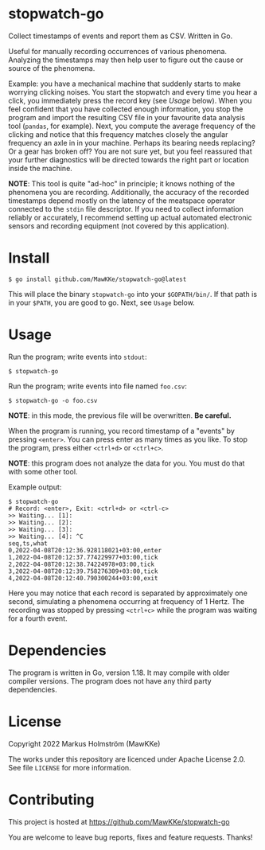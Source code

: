 # stopwatch-go
Collect timestamps of events and report them as CSV. Written in Go.

Useful for manually recording occurrences of various phenomena.  Analyzing the
timestamps may then help user to figure out the cause or source of the
phenomena.

Example: you have a mechanical machine that suddenly starts to make worrying
clicking noises. You start the stopwatch and every time you hear a click,
you immediately press the record key (see *Usage* below).
When you feel confident that you have collected enough information, you stop
the program and import the resulting CSV file in your favourite data analysis
tool (`pandas`, for example). Next, you compute the average frequency of the clicking
and notice that this frequency matches closely the angular frequency an axle in
in your machine. Perhaps its bearing needs replacing? Or a gear has broken off?
You are not sure yet, but you feel reassured that your further diagnostics will
be directed towards the right part or location inside the machine.

**NOTE**: This tool is quite "ad-hoc" in principle; it knows nothing of the
phenomena you are recording. Additionally, the accuracy of the recorded
timestamps depend mostly on the latency of the meatspace operator connected to
the `stdin` file descriptor. If you need to collect information reliably or
accurately, I recommend setting up actual automated electronic sensors and
recording equipment (not covered by this application).

# Install

    $ go install github.com/MawKKe/stopwatch-go@latest

This will place the binary `stopwatch-go` into your `$GOPATH/bin/`.
If that path is in your `$PATH`, you are good to go. Next, see `Usage` below.

# Usage

Run the program; write events into `stdout`:

    $ stopwatch-go

Run the program; write events into file named `foo.csv`:

    $ stopwatch-go -o foo.csv

**NOTE**: in this mode, the previous file will be overwritten. **Be careful.**

When the program is running, you record timestamp of a "events" by
pressing `<enter>`. You can press enter as many times as you like. To stop
the program, press either `<ctrl+d>` or `<ctrl+c>`.

**NOTE**: this program does not analyze the data for you. You must do that
with some other tool.

Example output:

    $ stopwatch-go
    # Record: <enter>, Exit: <ctrl+d> or <ctrl-c>
    >> Waiting... [1]:
    >> Waiting... [2]:
    >> Waiting... [3]:
    >> Waiting... [4]: ^C
    seq,ts,what
    0,2022-04-08T20:12:36.928118021+03:00,enter
    1,2022-04-08T20:12:37.774229977+03:00,tick
    2,2022-04-08T20:12:38.74224978+03:00,tick
    3,2022-04-08T20:12:39.758276309+03:00,tick
    4,2022-04-08T20:12:40.790300244+03:00,exit

Here you may notice that each record is separated by approximately one second,
simulating a phenomena occurring at frequency of 1 Hertz. The recording was
stopped by pressing `<ctrl+c>` while the program was waiting for a fourth event.

# Dependencies

The program is written in Go, version 1.18. It may compile with older compiler versions.
The program does not have any third party dependencies.

# License

Copyright 2022 Markus Holmström (MawKKe)

The works under this repository are licenced under Apache License 2.0.
See file `LICENSE` for more information.

# Contributing

This project is hosted at https://github.com/MawKKe/stopwatch-go

You are welcome to leave bug reports, fixes and feature requests. Thanks!

